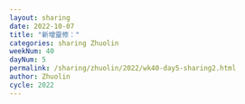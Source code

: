 ```yaml
---
layout: sharing
date: 2022-10-07
title: "新增靈修："
categories: sharing Zhuolin
weekNum: 40
dayNum: 5
permalink: /sharing/zhuolin/2022/wk40-day5-sharing2.html
author: Zhuolin
cycle: 2022
---  
```

